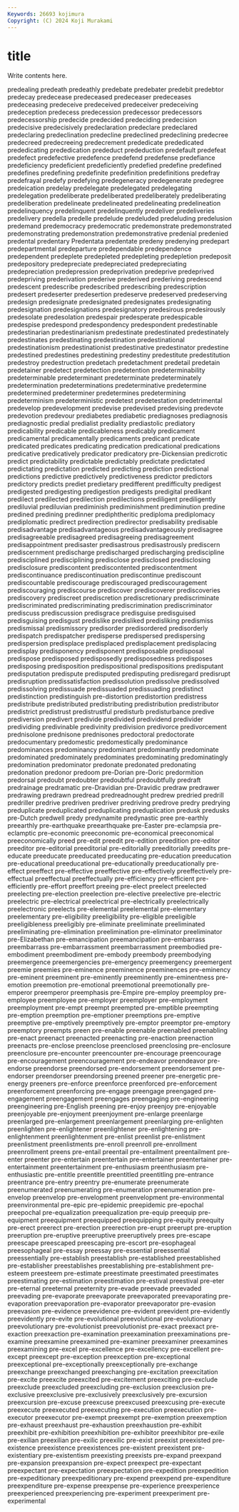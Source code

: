 ```yaml
---
Keywords: 26693 kojimura
Copyright: (C) 2024 Koji Murakami
---
```


# title

Write contents here.



 predealing predeath predeathly predebate
predebater predebit predebtor predecay predecease predeceased predeceaser predeceases predeceasing predeceive
predeceived predeceiver predeceiving predeception predecess predecession predecessor predecessors predecessorship predecide
predecided predeciding predecision predecisive predecisively predeclaration predeclare predeclared predeclaring predeclination
predecline predeclined predeclining predecree predecreed predecreeing predecrement prededicate prededicated prededicating
prededication prededuct prededuction predefault predefeat predefect predefective predefence predefend predefense
predefiance predeficiency predeficient predeficiently predefied predefine predefined predefines predefining predefinite
predefinition predefinitions predefray predefrayal predefy predefying predegeneracy predegenerate predegree predeication
predelay predelegate predelegated predelegating predelegation predeliberate predeliberated predeliberately predeliberating predeliberation
predelineate predelineated predelineating predelineation predelinquency predelinquent predelinquently predeliver predeliveries predelivery
predella predelle predelude predeluded predeluding predelusion predemand predemocracy predemocratic predemonstrate
predemonstrated predemonstrating predemonstration predemonstrative predenial predenied predental predentary Predentata predentate
predeny predenying predepart predepartmental predeparture predependable predependence predependent predeplete predepleted
predepleting predepletion predeposit predepository predepreciate predepreciated predepreciating predepreciation predepression predeprivation
predeprive predeprived predepriving prederivation prederive prederived prederiving predescend predescent predescribe
predescribed predescribing predescription predesert predeserter predesertion predeserve predeserved predeserving predesign
predesignate predesignated predesignates predesignating predesignation predesignations predesignatory predesirous predesirously predesolate
predesolation predespair predesperate predespicable predespise predespond predespondency predespondent predestinable predestinarian
predestinarianism predestinate predestinated predestinately predestinates predestinating predestination predestinational predestinationism predestinationist
predestinative predestinator predestine predestined predestines predestining predestiny predestitute predestitution predestroy
predestruction predetach predetachment predetail predetain predetainer predetect predetection predetention predeterminability
predeterminable predeterminant predeterminate predeterminately predetermination predeterminations predeterminative predetermine predetermined predeterminer
predetermines predetermining predeterminism predeterministic predetest predetestation predetrimental predevelop predevelopment predevise
predevised predevising predevote predevotion predevour prediabetes prediabetic prediagnoses prediagnosis prediagnostic
predial predialist prediality prediastolic prediatory predicability predicable predicableness predicably predicament
predicamental predicamentally predicaments predicant predicate predicated predicates predicating predication predicational
predications predicative predicatively predicator predicatory pre-Dickensian predicrotic predict predictability predictable
predictably predictate predictated predictating predictation predicted predicting prediction predictional predictions
predictive predictively predictiveness predictor predictors predictory predicts prediet predietary predifferent
predifficulty predigest predigested predigesting predigestion predigests predigital predikant predilect predilected
predilection predilections prediligent prediligently prediluvial prediluvian prediminish prediminishment prediminution predine
predined predining predinner prediphtheritic prediploma prediplomacy prediplomatic predirect predirection predirector
predisability predisable predisadvantage predisadvantageous predisadvantageously predisagree predisagreeable predisagreed predisagreeing predisagreement
predisappointment predisaster predisastrous predisastrously prediscern prediscernment predischarge predischarged predischarging prediscipline
predisciplined predisciplining predisclose predisclosed predisclosing predisclosure prediscontent prediscontented prediscontentment prediscontinuance
prediscontinuation prediscontinue prediscount prediscountable prediscourage prediscouraged prediscouragement prediscouraging prediscourse prediscover
prediscoverer prediscoveries prediscovery prediscreet prediscretion prediscretionary prediscriminate prediscriminated prediscriminating prediscrimination
prediscriminator prediscuss prediscussion predisgrace predisguise predisguised predisguising predisgust predislike predisliked
predisliking predismiss predismissal predismissory predisorder predisordered predisorderly predispatch predispatcher predisperse
predispersed predispersing predispersion predisplace predisplaced predisplacement predisplacing predisplay predisponency predisponent
predisposable predisposal predispose predisposed predisposedly predisposedness predisposes predisposing predisposition predispositional
predispositions predisputant predisputation predispute predisputed predisputing predisregard predisrupt predisruption predissatisfaction
predissolution predissolve predissolved predissolving predissuade predissuaded predissuading predistinct predistinction predistinguish
pre-distortion predistortion predistress predistribute predistributed predistributing predistribution predistributor predistrict predistrust
predistrustful predisturb predisturbance predive prediversion predivert predivide predivided predividend predivider
predividing predivinable predivinity predivision predivorce predivorcement prednisolone prednisone prednisones predoctoral
predoctorate predocumentary predomestic predomestically predominance predominances predominancy predominant predominantly predominate
predominated predominately predominates predominating predominatingly predomination predominator predonate predonated predonating
predonation predonor predoom pre-Dorian pre-Doric predormition predorsal predoubt predoubter predoubtful
predoubtfully predraft predrainage predramatic pre-Dravidian pre-Dravidic predraw predrawer predrawing predrawn
predread predreadnought predrew predried predrill predriller predrive predriven predriver predriving
predrove predry predrying preduplicate preduplicated preduplicating preduplication predusk predusks pre-Dutch
predwell predy predynamite predynastic pree pre-earthly preearthly pre-earthquake preearthquake pre-Easter
pre-eclampsia pre-eclamptic pre-economic preeconomic pre-economical preeconomical preeconomically preed pre-edit preedit
pre-edition preedition pre-editor preeditor pre-editorial preeditorial pre-editorially preeditorially preedits pre-educate
preeducate preeducated preeducating pre-education preeducation pre-educational preeducational pre-educationally preeducationally pre-effect
preeffect pre-effective preeffective pre-effectively preeffectively pre-effectual preeffectual preeffectually pre-efficiency pre-efficient
pre-efficiently pre-effort preeffort preeing pre-elect preelect preelected preelecting pre-election preelection
pre-elective preelective pre-electric preelectric pre-electrical preelectrical pre-electrically preelectrically preelectronic preelects
pre-elemental preelemental pre-elementary preelementary pre-eligibility preeligibility pre-eligible preeligible preeligibleness preeligibly
pre-eliminate preeliminate preeliminated preeliminating pre-elimination preelimination pre-eliminator preeliminator pre-Elizabethan pre-emancipation
preemancipation pre-embarrass preembarrass pre-embarrassment preembarrassment preembodied pre-embodiment preembodiment pre-embody preembody
preembodying preemergence preemergencies pre-emergency preemergency preemergent preemie preemies pre-eminence preeminence
preeminences pre-eminency pre-eminent preeminent pre-eminently preeminently pre-eminentness pre-emotion preemotion pre-emotional
preemotional preemotionally pre-emperor preemperor preemphasis pre-Empire pre-employ preemploy pre-employee preemployee
pre-employer preemployer pre-employment preemployment pre-empt preempt preempted pre-emptible preempting pre-emption
preemption pre-emptioner preemptions pre-emptive preemptive pre-emptively preemptively pre-emptor preemptor pre-emptory
preemptory preempts preen pre-enable preenable preenabled preenabling pre-enact preenact preenacted
preenacting pre-enaction preenaction preenacts pre-enclose preenclose preenclosed preenclosing pre-enclosure preenclosure
pre-encounter preencounter pre-encourage preencourage pre-encouragement preencouragement pre-endeavor preendeavor pre-endorse preendorse
preendorsed pre-endorsement preendorsement pre-endorser preendorser preendorsing preened preener pre-energetic pre-energy
preeners pre-enforce preenforce preenforced pre-enforcement preenforcement preenforcing pre-engage preengage preengaged
pre-engagement preengagement preengages preengaging pre-engineering preengineering pre-English preening pre-enjoy preenjoy
pre-enjoyable preenjoyable pre-enjoyment preenjoyment pre-enlarge preenlarge preenlarged pre-enlargement preenlargement preenlarging
pre-enlighten preenlighten pre-enlightener preenlightener pre-enlightening pre-enlightenment preenlightenment pre-enlist preenlist pre-enlistment
preenlistment preenlistments pre-enroll preenroll pre-enrollment preenrollment preens pre-entail preentail pre-entailment
preentailment pre-enter preenter pre-entertain preentertain pre-entertainer preentertainer pre-entertainment preentertainment pre-enthusiasm
preenthusiasm pre-enthusiastic pre-entitle preentitle preentitled preentitling pre-entrance preentrance pre-entry preentry
pre-enumerate preenumerate preenumerated preenumerating pre-enumeration preenumeration pre-envelop preenvelop pre-envelopment preenvelopment
pre-environmental preenvironmental pre-epic pre-epidemic preepidemic pre-epochal preepochal pre-equalization preequalization pre-equip
preequip pre-equipment preequipment preequipped preequipping pre-equity preequity pre-erect preerect pre-erection
preerection pre-erupt preerupt pre-eruption preeruption pre-eruptive preeruptive preeruptively prees pre-escape
preescape preescaped preescaping pre-escort pre-esophageal preesophageal pre-essay preessay pre-essential preessential
preessentially pre-establish preestablish pre-established preestablished pre-establisher preestablishes preestablishing pre-establishment pre-esteem
preesteem pre-estimate preestimate preestimated preestimates preestimating pre-estimation preestimation pre-estival preestival
pre-eter pre-eternal preeternal preeternity pre-evade preevade preevaded preevading pre-evaporate preevaporate
preevaporated preevaporating pre-evaporation preevaporation pre-evaporator preevaporator pre-evasion preevasion pre-evidence preevidence
pre-evident preevident pre-evidently preevidently pre-evite pre-evolutional preevolutional pre-evolutionary preevolutionary pre-evolutionist
preevolutionist pre-exact preexact pre-exaction preexaction pre-examination preexamination preexaminations pre-examine preexamine
preexamined pre-examiner preexaminer preexamines preexamining pre-excel pre-excellence pre-excellency pre-excellent pre-except
preexcept pre-exception preexception pre-exceptional preexceptional pre-exceptionally preexceptionally pre-exchange preexchange preexchanged
preexchanging pre-excitation preexcitation pre-excite preexcite preexcited pre-excitement preexciting pre-exclude preexclude
preexcluded preexcluding pre-exclusion preexclusion pre-exclusive preexclusive pre-exclusively preexclusively pre-excursion preexcursion
pre-excuse preexcuse preexcused preexcusing pre-execute preexecute preexecuted preexecuting pre-execution preexecution
pre-executor preexecutor pre-exempt preexempt pre-exemption preexemption pre-exhaust preexhaust pre-exhaustion preexhaustion
pre-exhibit preexhibit pre-exhibition preexhibition pre-exhibitor preexhibitor pre-exile pre-exilian preexilian pre-exilic
preexilic pre-exist preexist preexisted pre-existence preexistence preexistences pre-existent preexistent pre-existentiary
pre-existentism preexisting preexists pre-expand preexpand pre-expansion preexpansion pre-expect preexpect pre-expectant
preexpectant pre-expectation preexpectation pre-expedition preexpedition pre-expeditionary preexpeditionary pre-expend preexpend pre-expenditure
preexpenditure pre-expense preexpense pre-experience preexperience preexperienced preexperiencing pre-experiment preexperiment pre-experimental

